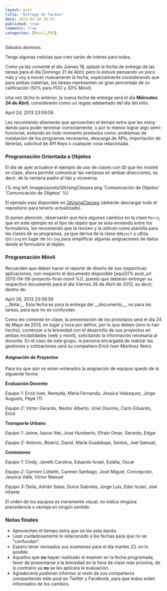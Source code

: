 ```yaml
---
layout: post
title: "Entrega de Tareas"
date: 2013-04-20 10:53
published: true
comments: true
categories: [Movil,POO]
---
```


Saludos alumnos.

Tengo algunas noticias que creo serán de interes para todos.

Como ya les comenté el día Jueves 18, aplaze la fecha de entrega de las tareas para el día Domingo 21 de Abril, pero lo estuve pensando un poco más y voy a mover nuevamente la fecha, especialmente considerando que para ambas materias, las tareas representan un gran porcentaje de su calificación (50% para POO y 30% Móvil).

<!-- more -->

Una vez dicho lo anterior, la nueva fecha de entrega será el día __Miércoles 24 de Abril__, considerenlo como un regalo adelantado del día del niño.

<div class="countdown">April 24, 2013 23:59:59</div>

Les recomiendo altamente que aprovechen el tiempo extra que les estoy dando para poder terminar correctamente, o por lo menos lograr algo semi-funcional, evitando en todo momento pretextos como: problemas de instalación de los programas necesarios, descarga de APIs, importación de librerías, solicitud de API Keys o cualquier cosa relacionada.


### Programación Orientada a Objetos

El día de ayer actualice el ejemplo de uso de clases con Qt que les mostré en clase, ahora permite comunicar las ventanas en ambas direcciones, es decir, de la ventana padre al hijo y viceversa.

{% img left /images/posts/QtUsingClasses.png 'Comunicación de Objetos' 'Comunicación de Objetos' %}

El ejemplo esta disponible en [QtUsingClasses](https://github.com/j2deme/POO_Cpp/tree/master/Qt/QtUsingClasses) (deberán descargar todo el repositorio para tenerlo actualizado).

Si ponen atención, observarán que hice algunos cambios en la clase `Perro`, que en este ejemplo es el tipo de objeto que se esta enviando entre los formularios, les recomiendo que la revisen y la utilicen como plantilla para las clases de su programas, ya que deriva de la clase `QObject` y utliza `QString` en lugar de `String` para simplificar algunas asignaciones de datos desde el formulario al objeto.

### Programación Móvil

Recuerden que deben hacer el reporte de diseño de sus respectivas aplicaciones, con respecto al documento disponible [aquí]({% post_url 2013-04-06-proyecto-final-movil %}), puesto que deberán entregar su respectivo documento para el día Viernes 26 de Abril de 2013, es decir, dentro de:

<div class="countdown">April 26, 2013 23:59:59</div> __Nota:__ Esta fecha es para la entrega del __documento__, no para las tareas, para que no se confundan.

Como les comente en clase, la presentación de los prototipos será el día 24 de Mayo de 2013, en lugar y hora por definir, por lo que deben (sino lo han hecho), comenzar a la brevedad con el desarrollo de sus proyectos en ambas modalidades (web y móvil), solicitando la información necesaria al docente. En el caso de este grupo, la persona encargada de realizar las gestiones y cotizaciones será su compañero _Erick Ivan Martínez Netro_.

#### Asignación de Proyectos

Para los que aún no esten enterados la asignación de equipos quedo de la siguiente forma:

__Evaluación Docente__

_Equipo 1:_ Erick Ivan, Nereyda, María Fernanda, Jessica Velazquez, Jorge Augusto, Pepé (?)

_Equipo 2:_ Victor Gerardo, Nestor Alberto, Uriel Osornio, Carlo Eduardo, Erick

__Transporte Urbano__

_Equipo 1:_ Jaime, Isacar Itiel, José Humberto, Efraín Omar, Gerardo, Edgar

_Equipo 2:_ Antonio, Beatriz, David, María Guadalupe, Santos, Joel Samuel,

__Comisiones__

_Equipo 1:_ Cindy, Janeth Carolina, Eduardo Israel, Eulalia, Oscar

_Equipo 2:_ Carmen Lizbeth, Carmen Santiago, José Miguel, Concepción, Jessica Valle, Víctor Manuel

_Equipo 3:_ Delia, Adrián Salas, Dulce Gabriela, Jorge Luis, Eder Israel, Joel Infante

El orden de los equipos es meramente visual, no indica ningúna precedencia o ventaja en ningún sentido.

### Notas finales

- Aprovechen el tiempo extra que se les esta dando.
- Lean cuidadosamente lo relacionado a las fechas para que no se "confundan".
- Espero tener revisados sus examenes para el día martes 23, en lo posible.
- Aquellos que __no__ hayan realizado el examen en la fecha programada, favor de presentarse a la brevedad en la hora de clase más próxima, de lo contrario ya __no__ se les aplicará la evaluación.
- Agradecería pudieran informar al resto de sus compañeros compartiendo este post en Twitter y Facebook, para que todos esten informados de los cambios.